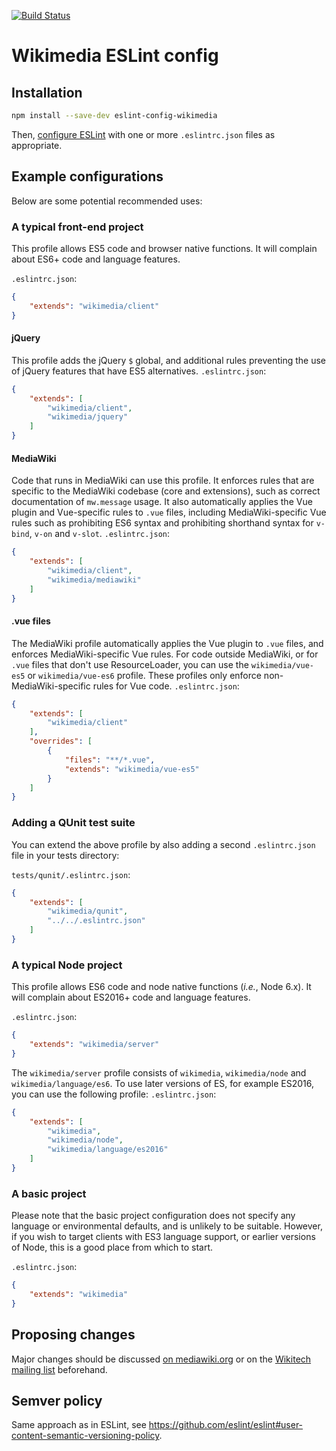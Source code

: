 [![Build Status](https://travis-ci.org/wikimedia/eslint-config-wikimedia.svg?branch=master)](https://travis-ci.org/wikimedia/eslint-config-wikimedia)

# Wikimedia ESLint config

## Installation

```sh
npm install --save-dev eslint-config-wikimedia
```

Then, [configure ESLint](https://eslint.org/docs/user-guide/configuring) with one or more `.eslintrc.json` files as appropriate.

## Example configurations
Below are some potential recommended uses:

### A typical front-end project
This profile allows ES5 code and browser native functions. It will complain about ES6+ code and language features.

`.eslintrc.json`:
```json
{
	"extends": "wikimedia/client"
}
```

#### jQuery
This profile adds the jQuery `$` global, and additional rules preventing the use of jQuery features that have ES5 alternatives.
`.eslintrc.json`:
```json
{
	"extends": [
		"wikimedia/client",
		"wikimedia/jquery"
	]
}
```

#### MediaWiki
Code that runs in MediaWiki can use this profile. It enforces rules that are specific to the MediaWiki codebase (core and extensions), such as correct documentation of `mw.message` usage. It also automatically applies the Vue plugin and Vue-specific rules to `.vue` files, including MediaWiki-specific Vue rules such as prohibiting ES6 syntax and prohibiting shorthand syntax for `v-bind`, `v-on` and `v-slot`.
`.eslintrc.json`:
```json
{
	"extends": [
		"wikimedia/client",
		"wikimedia/mediawiki"
	]
}
```

#### .vue files
The MediaWiki profile automatically applies the Vue plugin to `.vue` files, and enforces MediaWiki-specific Vue rules. For code outside MediaWiki, or for `.vue` files that don't use ResourceLoader, you can use the `wikimedia/vue-es5` or `wikimedia/vue-es6` profile. These profiles only enforce non-MediaWiki-specific rules for Vue code.
`.eslintrc.json`:
```json
{
	"extends": [
		"wikimedia/client"
	],
	"overrides": [
		{
			"files": "**/*.vue",
			"extends": "wikimedia/vue-es5"
		}
	]
}
```

### Adding a QUnit test suite
You can extend the above profile by also adding a second `.eslintrc.json` file in your tests directory:

`tests/qunit/.eslintrc.json`:
```json
{
	"extends": [
		"wikimedia/qunit",
		"../../.eslintrc.json"
	]
}
```

### A typical Node project
This profile allows ES6 code and node native functions (_i.e._, Node 6.x). It will complain about ES2016+ code and language features.

`.eslintrc.json`:
```json
{
	"extends": "wikimedia/server"
}
```

The `wikimedia/server` profile consists of `wikimedia`, `wikimedia/node` and `wikimedia/language/es6`. To use later versions of ES, for example ES2016, you can use the following profile:
`.eslintrc.json`:
```json
{
	"extends": [
		"wikimedia",
		"wikimedia/node",
		"wikimedia/language/es2016"
	]
}
```

### A basic project
Please note that the basic project configuration does not specify any language or environmental defaults, and is unlikely to be suitable. However, if you wish to target clients with ES3 language support, or earlier versions of Node, this is a good place from which to start.

`.eslintrc.json`:
```json
{
	"extends": "wikimedia"
}
```

## Proposing changes

Major changes should be discussed [on mediawiki.org](https://www.mediawiki.org/wiki/Manual_talk:Coding_conventions/JavaScript) or on the [Wikitech mailing list](https://lists.wikimedia.org/mailman/listinfo/wikitech-l) beforehand.

## Semver policy

Same approach as in ESLint, see https://github.com/eslint/eslint#user-content-semantic-versioning-policy.
